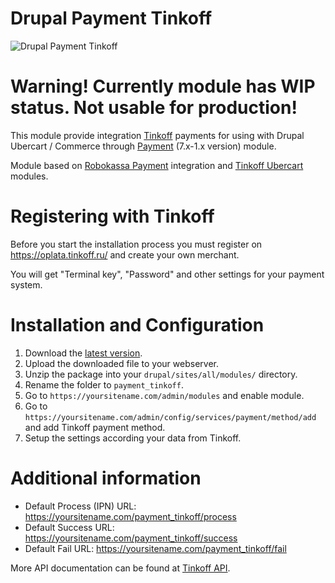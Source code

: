 # Drupal Payment Tinkoff
![Drupal Payment Tinkoff](https://img.shields.io/badge/Drupal-7.x-blue.svg)

# Warning! Currently module has WIP status. Not usable for production!
This module provide integration [Tinkoff](https://oplata.tinkoff.ru/) payments for using with Drupal Ubercart / Commerce through [Payment](https://www.drupal.org/project/payment) (7.x-1.x version) module.

Module based on [Robokassa Payment](https://www.drupal.org/project/robokassa_payment) integration and [Tinkoff Ubercart](https://oplata.tinkoff.ru/landing/develop/cms/ubercart) modules.

# Registering with Tinkoff
Before you start the installation process you must register on https://oplata.tinkoff.ru/ and create your own merchant.

You will get "Terminal key", "Password" and other settings for your payment system.

# Installation and Configuration
1. Download the [latest version](https://github.com/UksusoFF/drupal-payment_tinkoff/archive/master.zip).
2. Upload the downloaded file to your webserver.
3. Unzip the package into your `drupal/sites/all/modules/` directory.
4. Rename the folder to `payment_tinkoff`.
5. Go to `https://yoursitename.com/admin/modules` and enable module.
6. Go to `https://yoursitename.com/admin/config/services/payment/method/add` and add Tinkoff payment method.
7. Setup the settings according your data from Tinkoff.

# Additional information
* Default Process (IPN) URL: https://yoursitename.com/payment_tinkoff/process
* Default Success URL: https://yoursitename.com/payment_tinkoff/success
* Default Fail URL: https://yoursitename.com/payment_tinkoff/fail

More API documentation can be found at [Tinkoff API](https://oplata.tinkoff.ru/landing/develop/documentation).
